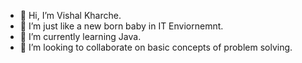 - 👋 Hi, I’m Vishal Kharche. 
- 👀 I’m just like a new born baby in IT Enviornemnt.
- 🌱 I’m currently learning Java.
- 💞️ I’m looking to collaborate on basic concepts of problem solving.

<!---
VishalKharche14/VishalKharche14 is a ✨ special ✨ repository because its `README.md` (this file) appears on your GitHub profile.
You can click the Preview link to take a look at your changes.
--->
